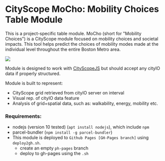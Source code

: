 # CityScope MoCho: Mobility Choices Table Module

This is a project-specific table module. MoCho (short for "Mobility Choices") is a CityScope module focused on mobility choices and societal impacts. This tool helps predict the choices of mobility modes made at the individual level throughout the entire Boston Metro area.

![](https://raw.githubusercontent.com/wiki/CityScope/CS_CityScopeJS_Simulation/img/MOCHO.gif)

Module is designed to work with [CityScopeJS](https://github.com/CityScope/CS_cityscopeJS) but should accept any cityIO data if properly structured.

Module is built to represent:

- CityScope grid retrieved from cityIO server on interval
- Visual rep. of cityIO data feature
- Analysis of grid+spatial data, such as: walkability, energy, mobility etc.

### Requirements:

- nodejs (version 10 tested) (`apt install nodejs`), which include `npm`
- parcel-bundler (`npm install -g parcel-bundler`)
- This module is deployed to `Github Pages [GH-Pages branch]` using `deploy2gh.sh`.
  - create an empty `ph-pages` branch
  - deploy to gh-pages using the `.sh`
